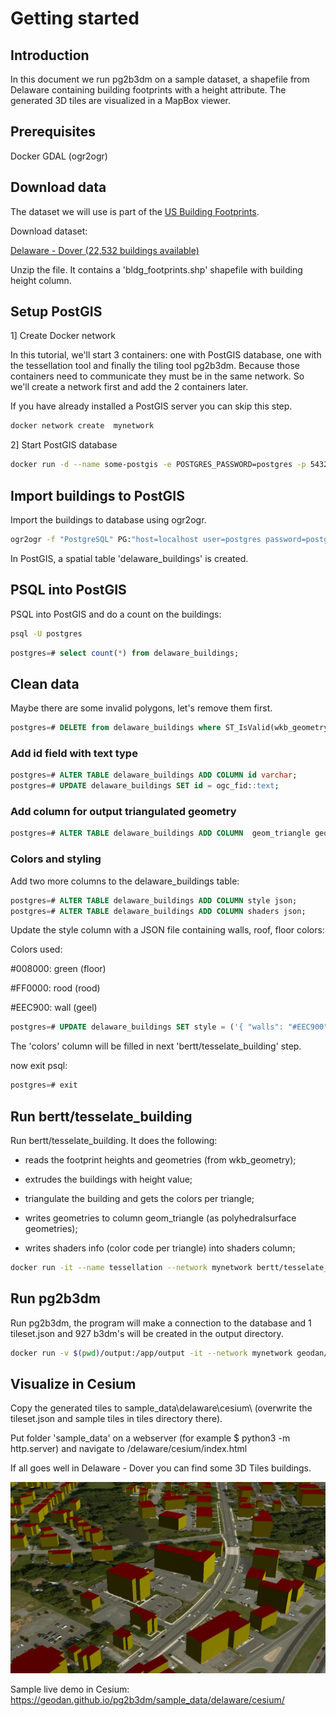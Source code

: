 # Getting started

## Introduction

In this document we run pg2b3dm on a sample dataset, a shapefile from Delaware containing building footprints with a height attribute. 
The generated 3D tiles are visualized in a MapBox viewer.


## Prerequisites

Docker
GDAL (ogr2ogr)

## Download data

The dataset we will use is part of the [US Building Footprints](https://wiki.openstreetmap.org/wiki/Microsoft_Building_Footprint_Data).

Download dataset: 

[Delaware - Dover (22,532 buildings available)](https://1drv.ms/u/s!AqWv0F0N63JkgQqO6E9e2kI28R16)

Unzip the file. It contains a 'bldg_footprints.shp' shapefile with building height column.

## Setup PostGIS

1] Create Docker network

In this tutorial, we'll start 3 containers: one with PostGIS database, one with the tessellation tool and finally the tiling tool pg2b3dm. Because those containers need to communicate they must be in the same network. So we'll create a network first and add the 2 containers later.

If you have already installed a PostGIS server you can skip this step.

```bash
docker network create  mynetwork
```

2] Start PostGIS database

```bash
docker run -d --name some-postgis -e POSTGRES_PASSWORD=postgres -p 5432:5432 -it --network mynetwork mdillon/postgis
```

## Import buildings to PostGIS

Import the buildings to database using ogr2ogr.

```bash
ogr2ogr -f "PostgreSQL" PG:"host=localhost user=postgres password=postgres dbname=postgres" bldg_footprints.shp -nlt POLYGON -nln delaware_buildings
```

In PostGIS, a spatial table 'delaware_buildings' is created.

## PSQL into PostGIS

PSQL into PostGIS and do a count on the buildings:

```bash
psql -U postgres
```

```SQL
postgres=# select count(*) from delaware_buildings;
```

## Clean data

Maybe there are some invalid polygons, let's remove them first.

```SQL
postgres=# DELETE from delaware_buildings where ST_IsValid(wkb_geometry)=false;
```

### Add id field with text type

```SQL
postgres=# ALTER TABLE delaware_buildings ADD COLUMN id varchar;
postgres=# UPDATE delaware_buildings SET id = ogc_fid::text;
```

### Add column for output triangulated geometry

```SQL
postgres=# ALTER TABLE delaware_buildings ADD COLUMN  geom_triangle geometry;
```

### Colors and styling

Add two more columns to the delaware_buildings table:

```SQL
postgres=# ALTER TABLE delaware_buildings ADD COLUMN style json;
postgres=# ALTER TABLE delaware_buildings ADD COLUMN shaders json;
```

Update the style column with a JSON file containing walls, roof, floor colors:

Colors used:

#008000: green (floor)

#FF0000: rood (rood)

#EEC900: wall (geel)


```SQL
postgres=# UPDATE delaware_buildings SET style = ('{ "walls": "#EEC900", "roof":"#FF0000", "floor":"#008000"}');
```
The 'colors' column will be filled in next 'bertt/tesselate_building' step.

now exit psql:

```SQL
postgres=# exit
```

## Run bertt/tesselate_building

Run bertt/tesselate_building. It does the following:

- reads the footprint heights and geometries (from wkb_geometry);

- extrudes the buildings with height value; 

- triangulate the building and gets the colors per triangle;

- writes geometries to column geom_triangle (as polyhedralsurface geometries);

- writes shaders info (color code per triangle) into shaders column;



```bash
docker run -it --name tessellation --network mynetwork bertt/tesselate_building -h some-postgis -U postgres -d postgres -f cesium -t delaware_buildings -i wkb_geometry -o geom_triangle --idcolumn ogc_fid --stylecolumn style --shaderscolumn shaders
```

## Run pg2b3dm

Run pg2b3dm, the program will make a connection to the database and 1 tileset.json and 927 b3dm's will be created in the output directory.

```bash
docker run -v $(pwd)/output:/app/output -it --network mynetwork geodan/pg2b3dm -h some-postgis -U postgres -c geom_triangle -t delaware_buildings -d postgres -a id,height --shaderscolumn shaders
```

## Visualize in Cesium

Copy the generated tiles to sample_data\delaware\cesium\ (overwrite the tileset.json and sample tiles in tiles directory there).

Put folder 'sample_data' on a webserver (for example $ python3 -m http.server) and navigate to /delaware/cesium/index.html

If all goes well in Delaware - Dover you can find some 3D Tiles buildings.

![alt text](delaware_cesium.png "Delaware Cesium")

Sample live demo in Cesium: https://geodan.github.io/pg2b3dm/sample_data/delaware/cesium/
